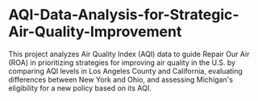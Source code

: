 # AQI-Data-Analysis-for-Strategic-Air-Quality-Improvement
This project analyzes Air Quality Index (AQI) data to guide Repair Our Air (ROA) in prioritizing strategies for improving air quality in the U.S. by comparing AQI levels in Los Angeles County and California, evaluating differences between New York and Ohio, and assessing Michigan's eligibility for a new policy based on its AQI.

